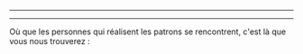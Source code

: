 ***

***

Où que les personnes qui réalisent les patrons se rencontrent, c'est là que vous nous trouverez :
